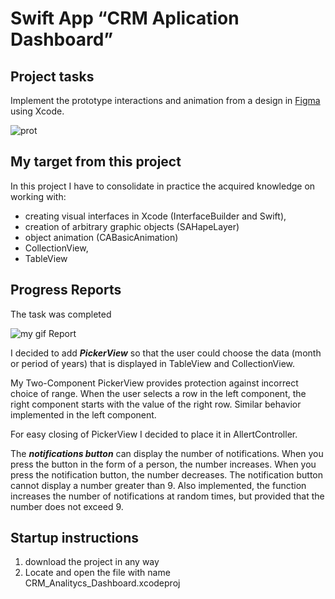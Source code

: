 # Swift App “CRM Aplication Dashboard”

## Project tasks
Implement the prototype interactions and animation from a design in [Figma](https://www.figma.com/file/GSuWs8R4I8zBxOaLAE0LdOWn/Dashboard1-Design-Concept?node-id=0%3A1) using Xcode.

![prot](https://github.com/salokpi/CRM_Analitycs_Dashboard/blob/master/Screenshots/Screenshot%202022-01-26%20at%2015.16.11.png?raw=true)

## My target from this project
In this project I have to consolidate in practice the acquired knowledge on working with:
- creating visual interfaces in Xcode (InterfaceBuilder and Swift),
- creation of arbitrary graphic objects (SAHapeLayer)
- object animation (CABasicAnimation)
- CollectionView,
- TableView

## Progress Reports
The task was completed

![my gif Report](https://github.com/salokpi/CRM_Analitycs_Dashboard/blob/master/Screenshots/Screen%20Recording%202022-01-26%20at%2018.12.10.gif?raw=true)

I decided to add ___PickerView___ so that the user could choose the data (month or period of years) that is displayed in TableView and CollectionView. 

My Two-Component PickerView provides protection against incorrect choice of range. When the user selects a row in the left component, the right component starts with the value of the right row. Similar behavior implemented in the left component.

For easy closing of PickerView I decided to place it in AllertController.

The ___notifications button___ can display the number of notifications.
When you press the button in the form of a person, the number increases. When you press the notification button, the number decreases. The notification button cannot display a number greater than 9. Also implemented, the function increases the number of notifications at random times, but provided that the number does not exceed 9.

## Startup instructions
1. download the project in any way
2. Locate and open the file with name CRM_Analitycs_Dashboard.xcodeproj 
